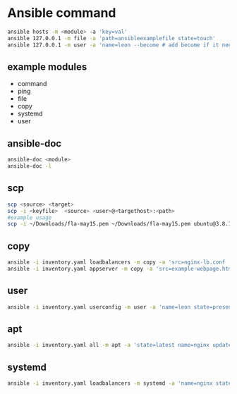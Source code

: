 # Ansible command

```bash
ansible hosts -m <module> -a 'key=val'
ansible 127.0.0.1 -m file -a 'path=ansibleexamplefile state=touch'
ansible 127.0.0.1 -m user -a 'name=leon --become # add become if it needs sudo permissions'
```

## example modules

- command
- ping
- file
- copy
- systemd
- user

## ansible-doc

```bash
ansible-doc <module>
ansible-doc -l
```

## scp

```bash
scp <source> <target>
scp -i <keyfile>  <source> <user>@<targethost>:<path>
#example usage
scp -i ~/Downloads/fla-may15.pem ~/Downloads/fla-may15.pem ubuntu@3.8.182.85:~/
```

## copy

```bash
ansible -i inventory.yaml loadbalancers -m copy -a 'src=nginx-lb.conf  dest=/etc/nginx/nginx.conf' --become
ansible -i inventory.yaml appserver -m copy -a 'src=example-webpage.html  dest=/var/www/html/index.nginx-debian.html' --become
```

## user

```bash
ansible -i inventory.yaml userconfig -m user -a 'name=leon state=present' --become
```

## apt

```bash
ansible -i inventory.yaml all -m apt -a 'state=latest name=nginx update_cache=true' --become
```

## systemd

```bash
ansible -i inventory.yaml loadbalancers -m systemd -a 'name=nginx state=restarted' --become
```